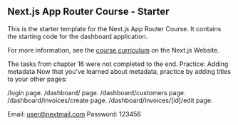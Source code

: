 ## Next.js App Router Course - Starter

This is the starter template for the Next.js App Router Course. It contains the starting code for the dashboard application.

For more information, see the [course curriculum](https://nextjs.org/learn) on the Next.js Website.

The tasks from chapter 16 were not completed to the end.
Practice: Adding metadata
Now that you've learned about metadata, practice by adding titles to your other pages:

/login page.
/dashboard/ page.
/dashboard/customers page.
/dashboard/invoices/create page.
/dashboard/invoices/[id]/edit page.

Email: user@nextmail.com
Password: 123456
